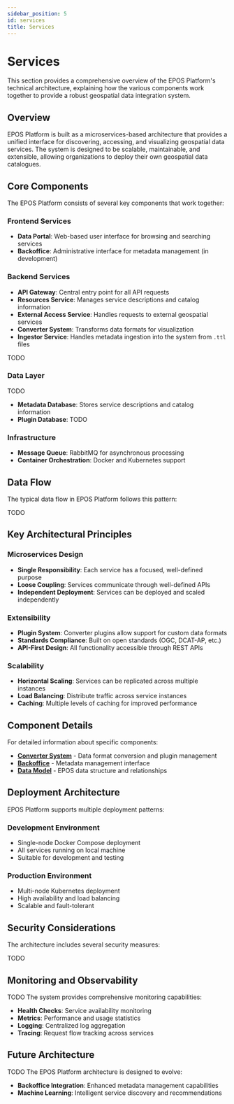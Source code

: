 ```yaml
---
sidebar_position: 5
id: services
title: Services
---
```


# Services

This section provides a comprehensive overview of the EPOS Platform's technical architecture, explaining how the various components work together to provide a robust geospatial data integration system.

## Overview

EPOS Platform is built as a microservices-based architecture that provides a unified interface for discovering, accessing, and visualizing geospatial data services. The system is designed to be scalable, maintainable, and extensible, allowing organizations to deploy their own geospatial data catalogues.

## Core Components

The EPOS Platform consists of several key components that work together:

### Frontend Services

- **Data Portal**: Web-based user interface for browsing and searching services
- **Backoffice**: Administrative interface for metadata management (in development)

### Backend Services

- **API Gateway**: Central entry point for all API requests
- **Resources Service**: Manages service descriptions and catalog information
- **External Access Service**: Handles requests to external geospatial services
- **Converter System**: Transforms data formats for visualization
- **Ingestor Service**: Handles metadata ingestion into the system from `.ttl` files

TODO

### Data Layer

TODO

- **Metadata Database**: Stores service descriptions and catalog information
- **Plugin Database**: TODO

### Infrastructure

- **Message Queue**: RabbitMQ for asynchronous processing
- **Container Orchestration**: Docker and Kubernetes support

## Data Flow

The typical data flow in EPOS Platform follows this pattern:

TODO

## Key Architectural Principles

### Microservices Design

- **Single Responsibility**: Each service has a focused, well-defined purpose
- **Loose Coupling**: Services communicate through well-defined APIs
- **Independent Deployment**: Services can be deployed and scaled independently

### Extensibility

- **Plugin System**: Converter plugins allow support for custom data formats
- **Standards Compliance**: Built on open standards (OGC, DCAT-AP, etc.)
- **API-First Design**: All functionality accessible through REST APIs

### Scalability

- **Horizontal Scaling**: Services can be replicated across multiple instances
- **Load Balancing**: Distribute traffic across service instances
- **Caching**: Multiple levels of caching for improved performance

## Component Details

For detailed information about specific components:

- **[Converter System](./converter/converter.md)** - Data format conversion and plugin management
- **[Backoffice](./backoffice.md)** - Metadata management interface
- **[Data Model](./data_model.md)** - EPOS data structure and relationships

## Deployment Architecture

EPOS Platform supports multiple deployment patterns:

### Development Environment

- Single-node Docker Compose deployment
- All services running on local machine
- Suitable for development and testing

### Production Environment

- Multi-node Kubernetes deployment
- High availability and load balancing
- Scalable and fault-tolerant

## Security Considerations

The architecture includes several security measures:

TODO

## Monitoring and Observability

TODO
The system provides comprehensive monitoring capabilities:

- **Health Checks**: Service availability monitoring
- **Metrics**: Performance and usage statistics
- **Logging**: Centralized log aggregation
- **Tracing**: Request flow tracking across services

## Future Architecture

TODO
The EPOS Platform architecture is designed to evolve:

- **Backoffice Integration**: Enhanced metadata management capabilities
- **Machine Learning**: Intelligent service discovery and recommendations
